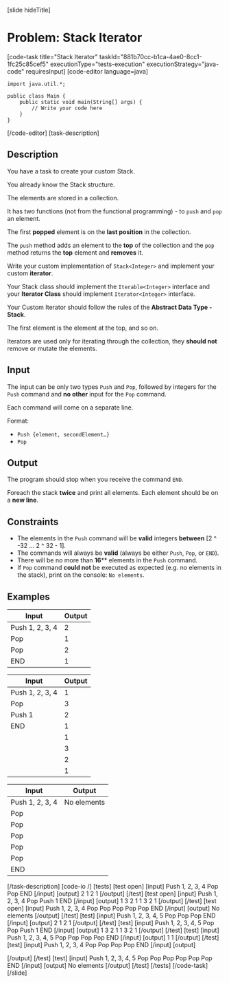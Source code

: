 [slide hideTitle]
# Problem: Stack Iterator
[code-task title="Stack Iterator" taskId="881b70cc-b1ca-4ae0-8cc1-1fc25c85cef5" executionType="tests-execution" executionStrategy="java-code" requiresInput]
[code-editor language=java]
```
import java.util.*;

public class Main {
    public static void main(String[] args) {
        // Write your code here
    }
}
```
[/code-editor]
[task-description]
## Description
You have a task to create your custom Stack.

You already know the Stack structure.

The elements are stored in a collection.

It has two functions (not from the functional programming) - to `push` and `pop` an element.

The first **popped** element is on the **last position** in the collection.

The `push` method adds an element to the **top** of the collection and the `pop` method returns the **top** element and **removes** it.

Write your custom implementation of `Stack<Integer>` and implement your custom **iterator**. 

Your Stack class should implement the `Iterable<Integer>` interface and your **Iterator Class** should implement `Iterator<Integer>` interface. 

Your Custom Iterator should follow the rules of the **Abstract Data Type - Stack**. 

The first element is the element at the top, and so on. 

Iterators are used only for iterating through the collection, they **should not** remove or mutate the elements.

## Input
The input can be only two types `Push` and `Pop`, followed by integers for the `Push` command and **no other** input for the `Pop` command. 

Each command will come on a separate line.

Format:
- `Push {element, secondElement…}`
- `Pop`

## Output
The program should stop when you receive the command `END`. 

Foreach the stack **twice** and print all elements. Each element should be on a **new line**.

## Constraints
- The elements in the `Push` command will be **valid** integers **between** [2 ^ -32 ... 2 ^ 32 - 1].
- The commands will always be **valid** (always be either `Push`, `Pop`, or `END`).
- There will be no more than **16**** elements in the `Push` command.
- If `Pop` command **could not** be executed as expected (e.g. no elements in the stack), print on the console: `No elements`.

## Examples
| **Input** | **Output** |
| --- | --- |
| Push 1, 2, 3, 4 | 2 |
| Pop | 1 |
| Pop | 2 |
| END | 1 |

| **Input** | **Output** |
| --- | --- |
| Push 1, 2, 3, 4  | 1 |
| Pop | 3 |
| Push 1 | 2 |
| END | 1 |
|  | 1 |
|  | 3 |
|  | 2 |
|  | 1 |

| **Input** | **Output** |
| --- | --- |
| Push 1, 2, 3, 4  | No elements |
| Pop |  |
| Pop |  |
| Pop |  |
| Pop |  |
| Pop |  |
| END |  |

[/task-description]
[code-io /]
[tests]
[test open]
[input]
Push 1, 2, 3, 4
Pop
Pop
END
[/input]
[output]
2
1
2
1
[/output]
[/test]
[test open]
[input]
Push 1, 2, 3, 4 
Pop
Push 1
END
[/input]
[output]
1
3
2
1
1
3
2
1
[/output]
[/test]
[test open]
[input]
Push 1, 2, 3, 4 
Pop
Pop
Pop
Pop
Pop
END
[/input]
[output]
No elements
[/output]
[/test]
[test]
[input]
Push 1, 2, 3, 4, 5
Pop
Pop
Pop
END
[/input]
[output]
2
1
2
1
[/output]
[/test]
[test]
[input]
Push 1, 2, 3, 4, 5 
Pop
Pop
Push 1
END
[/input]
[output]
1
3
2
1
1
3
2
1
[/output]
[/test]
[test]
[input]
Push 1, 2, 3, 4, 5 
Pop
Pop
Pop
Pop
END
[/input]
[output]
1
1
[/output]
[/test]
[test]
[input]
Push 1, 2, 3, 4 
Pop
Pop
Pop
Pop
END
[/input]
[output]

[/output]
[/test]
[test]
[input]
Push 1, 2, 3, 4, 5 
Pop
Pop
Pop
Pop
Pop
Pop
END
[/input]
[output]
No elements
[/output]
[/test]
[/tests]
[/code-task]
[/slide]